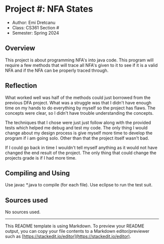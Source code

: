 # Project #: NFA States

* Author: Emi Dretcanu
* Class: CS361 Section #
* Semester: Spring 2024

## Overview

This project is about programming NFA's into java code. This program will require
a few methods that will trace all NFA's given to it to see if it is a valid NFA and
if the NFA can be properly traced through.

## Reflection

What worked well was half of the methods could just borrowed from the previous DFA project.
What was a struggle was that I didn't have enough time on my hands to do everything by myself
so the project has flaws. The concepts were clear, so I didn't have trouble understanding the
concepts.

The techniques that I chose were just just follow along with the provided tests which
helped me debug and test my code. The only thing I would change about my design process
is give myself more time to develop the program if i am going solo. Other than that
the project itself wasn't bad.

If I could go back in time I wouldn't tell myself anything as it would not have changed the
end result of the project. The only thing that could change the projects grade is if I had
more time.

## Compiling and Using

Use javac *.java to compile (for each file).
Use eclipse to run the test suit.

## Sources used

No sources used.

----------
This README template is using Markdown. To preview your README output,
you can copy your file contents to a Markdown editor/previewer such
as [https://stackedit.io/editor](https://stackedit.io/editor).